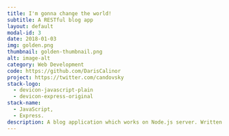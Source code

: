 ```yaml
---
title: I'm gonna change the world!
subtitle: A RESTful blog app
layout: default
modal-id: 3
date: 2018-01-03
img: golden.png
thumbnail: golden-thumbnail.png
alt: image-alt
category: Web Development
code: https://github.com/DarisCalinor
project: https://twitter.com/candovsky
stack-logo:
  - devicon-javascript-plain
  - devicon-express-original
stack-name:
  - JavaScript,
  - Express.
description: A blog application which works on Node.js server. Written in JavaScript.
---
```

